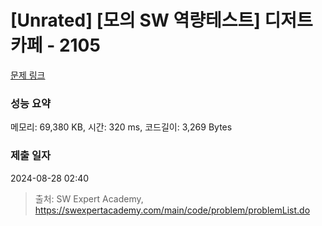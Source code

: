 # [Unrated] [모의 SW 역량테스트] 디저트 카페 - 2105 

[문제 링크](https://swexpertacademy.com/main/code/problem/problemDetail.do?contestProbId=AV5VwAr6APYDFAWu) 

### 성능 요약

메모리: 69,380 KB, 시간: 320 ms, 코드길이: 3,269 Bytes

### 제출 일자

2024-08-28 02:40



> 출처: SW Expert Academy, https://swexpertacademy.com/main/code/problem/problemList.do
